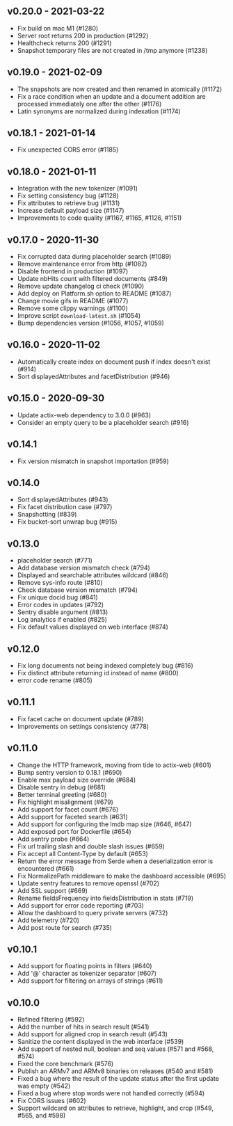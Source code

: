 ## v0.20.0 - 2021-03-22

  - Fix build on mac M1 (#1280)
  - Server root returns 200 in production (#1292)
  - Healthcheck returns 200 (#1291)
  - Snapshot temporary files are not created in /tmp anymore (#1238)

## v0.19.0 - 2021-02-09

  - The snapshots are now created and then renamed in atomically (#1172)
  - Fix a race condition when an update and a document addition are processed immediately one after the other (#1176)
  - Latin synonyms are normalized during indexation (#1174)

## v0.18.1 - 2021-01-14

  - Fix unexpected CORS error (#1185)

## v0.18.0 - 2021-01-11

  - Integration with the new tokenizer (#1091)
  - Fix setting consistency bug (#1128)
  - Fix attributes to retrieve bug (#1131)
  - Increase default payload size (#1147)
  - Improvements to code quality (#1167, #1165, #1126, #1151)

## v0.17.0 - 2020-11-30
  - Fix corrupted data during placeholder search (#1089)
  - Remove maintenance error from http (#1082)
  - Disable frontend in production (#1097)
  - Update nbHits count with filtered documents (#849)
  - Remove update changelog ci check (#1090)
  - Add deploy on Platform.sh option to README (#1087)
  - Change movie gifs in README (#1077)
  - Remove some clippy warnings (#1100)
  - Improve script `download-latest.sh` (#1054)
  - Bump dependencies version (#1056, #1057, #1059)

## v0.16.0 - 2020-11-02

  - Automatically create index on document push if index doesn't exist (#914)
  - Sort displayedAttributes and facetDistribution (#946)

## v0.15.0 - 2020-09-30

  - Update actix-web dependency to 3.0.0 (#963)
  - Consider an empty query to be a placeholder search (#916)

## v0.14.1

  - Fix version mismatch in snapshot importation (#959)

## v0.14.0

  - Sort displayedAttributes (#943)
  - Fix facet distribution case (#797)
  - Snapshotting (#839)
  - Fix bucket-sort unwrap bug (#915)

## v0.13.0

  - placeholder search (#771)
  - Add database version mismatch check (#794)
  - Displayed and searchable attributes wildcard (#846)
  - Remove sys-info route (#810)
  - Check database version mismatch (#794)
  - Fix unique docid bug (#841)
  - Error codes in updates (#792)
  - Sentry disable argument (#813)
  - Log analytics if enabled (#825)
  - Fix default values displayed on web interface (#874)

## v0.12.0

  - Fix long documents not being indexed completely bug (#816)
  - Fix distinct attribute returning id instead of name (#800)
  - error code rename (#805)

## v0.11.1

  - Fix facet cache on document update (#789)
  - Improvements on settings consistency (#778)

## v0.11.0

  - Change the HTTP framework, moving from tide to actix-web (#601)
  - Bump sentry version to 0.18.1 (#690)
  - Enable max payload size override (#684)
  - Disable sentry in debug (#681)
  - Better terminal greeting (#680)
  - Fix highlight misalignment (#679)
  - Add support for facet count (#676)
  - Add support for faceted search (#631)
  - Add support for configuring the lmdb map size (#646, #647)
  - Add exposed port for Dockerfile (#654)
  - Add sentry probe (#664)
  - Fix url trailing slash and double slash issues (#659)
  - Fix accept all Content-Type by default (#653)
  - Return the error message from Serde when a deserialization error is encountered (#661)
  - Fix NormalizePath middleware to make the dashboard accessible (#695)
  - Update sentry features to remove openssl (#702)
  - Add SSL support (#669)
  - Rename fieldsFrequency into fieldsDistribution in stats (#719)
  - Add support for error code reporting (#703)
  - Allow the dashboard to query private servers (#732)
  - Add telemetry (#720)
  - Add post route for search (#735)

## v0.10.1

  - Add support for floating points in filters (#640)
  - Add '@' character as tokenizer separator (#607)
  - Add support for filtering on arrays of strings (#611)

## v0.10.0

  - Refined filtering (#592)
  - Add the number of hits in search result (#541)
  - Add support for aligned crop in search result (#543)
  - Sanitize the content displayed in the web interface (#539)
  - Add support of nested null, boolean and seq values (#571 and #568, #574)
  - Fixed the core benchmark (#576)
  - Publish an ARMv7 and ARMv8 binaries on releases (#540 and #581)
  - Fixed a bug where the result of the update status after the first update was empty (#542)
  - Fixed a bug where stop words were not handled correctly (#594)
  - Fix CORS issues (#602)
  - Support wildcard on attributes to retrieve, highlight, and crop (#549, #565, and #598)
